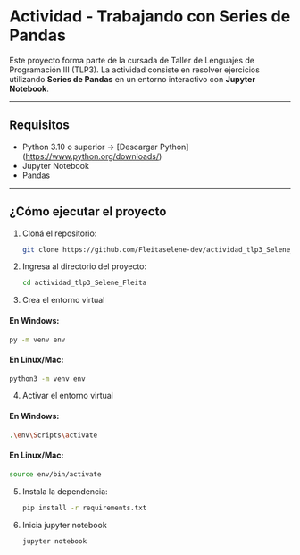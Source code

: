# Actividad - Trabajando con Series de Pandas

Este proyecto forma parte de la cursada de Taller de Lenguajes de Programación III (TLP3). La actividad consiste en resolver ejercicios utilizando **Series de Pandas** en un entorno interactivo con **Jupyter Notebook**.

---

##  Requisitos

- Python 3.10 o superior → [Descargar Python] (https://www.python.org/downloads/)  
- Jupyter Notebook  
- Pandas

---

##  ¿Cómo ejecutar el proyecto

1. Cloná el repositorio:
   ```bash
   git clone https://github.com/Fleitaselene-dev/actividad_tlp3_Selene_Fleita.git
2. Ingresa al directorio del proyecto:
   ```bash
   cd actividad_tlp3_Selene_Fleita
3. Crea el  entorno virtual

#### En Windows:
```bash
py -m venv env
```

#### En Linux/Mac:
```bash
python3 -m venv env
```

4. Activar el entorno virtual

#### En Windows:
```bash
.\env\Scripts\activate
```

#### En Linux/Mac:
```bash
source env/bin/activate
```
   
5. Instala la dependencia:
   ```bash
   pip install -r requirements.txt
5. Inicia jupyter notebook
   ```bash
   jupyter notebook
